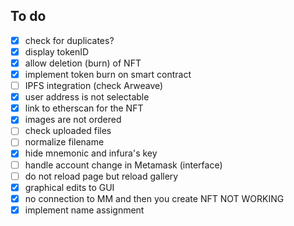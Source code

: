 ## To do

 - [x] check for duplicates?
 - [x] display tokenID
 - [x] allow deletion (burn) of NFT
 - [x] implement token burn on smart contract
 - [ ] IPFS integration (check Arweave)
 - [x] user address is not selectable
 - [x] link to etherscan for the NFT
 - [x] images are not ordered
 - [ ] check uploaded files
 - [ ] normalize filename
 - [x] hide mnemonic and infura's key
 - [ ] handle account change in Metamask (interface)
 - [ ] do not reload page but reload gallery
 - [x] graphical edits to GUI
 - [x] no connection to MM and then you create NFT NOT WORKING
 - [x] implement name assignment
